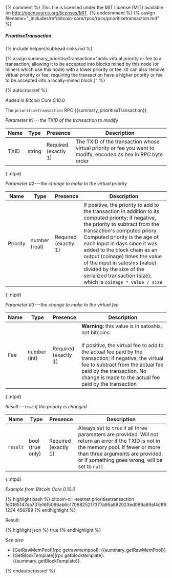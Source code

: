 {% comment %}
This file is licensed under the MIT License (MIT) available on
http://opensource.org/licenses/MIT.
{% endcomment %}
{% assign filename="_includes/ref/bitcoin-core/rpcs/rpcs/prioritisetransaction.md" %}

##### PrioritiseTransaction
{% include helpers/subhead-links.md %}

{% assign summary_prioritiseTransaction="adds virtual priority or fee to a transaction, allowing it to be accepted into blocks mined by this node (or miners which use this node) with a lower priority or fee. (It can also remove virtual priority or fee, requiring the transaction have a higher priority or fee to be accepted into a locally-mined block.)" %}

{% autocrossref %}

*Added in Bitcoin Core 0.10.0.*

The `prioritisetransaction` RPC {{summary_prioritiseTransaction}}

*Parameter #1---the TXID of the transaction to modify*

| Name               | Type            | Presence                    | Description
|--------------------|-----------------|-----------------------------|----------------
| TXID               | string          | Required<br>(exactly 1)     | The TXID of the transaction whose virtual priority or fee you want to modify, encoded as hex in RPC byte order
{:.ntpd}

*Parameter #2---the change to make to the virtual priority*

| Name               | Type              | Presence                    | Description
|--------------------|-------------------|-----------------------------|----------------
| Priority           | number (real)     | Required<br>(exactly 1)     | If positive, the priority to add to the transaction in addition to its computed priority; if negative, the priority to subtract from the transaction's computed priory.  Computed priority is the age of each input in days since it was added to the block chain as an output (coinage) times the value of the input in satoshis (value) divided by the size of the serialized transaction (size), which is `coinage * value / size`
{:.ntpd}

*Parameter #3---the change to make to the virtual fee*

| Name               | Type            | Presence                    | Description
|--------------------|-----------------|-----------------------------|----------------
| Fee                | number (int)    | Required<br>(exactly 1)     | **Warning:** this value is in satoshis, not bitcoins<br><br>If positive, the virtual fee to add to the actual fee paid by the transaction; if negative, the virtual fee to subtract from the actual fee paid by the transaction.  No change is made to the actual fee paid by the transaction
{:.ntpd}

*Result---`true` if the priority is changed*

| Name               | Type             | Presence                    | Description
|--------------------|------------------|-----------------------------|----------------
| `result`           | bool (true only) | Required<br>(exactly 1)     | Always set to `true` if all three parameters are provided.  Will not return an error if the TXID is not in the memory pool.  If fewer or more than three arguments are provided, or if something goes wrong, will be set to `null`
{:.ntpd}

*Example from Bitcoin Core 0.10.0*

{% highlight bash %}
bitcoin-cli -testnet prioritisetransaction \
    fe0165147da737e16f5096ab6c1709825217377a95a882023ed089a89af4cff9 \
    1234 456789
{% endhighlight %}

Result:

{% highlight json %}
true
{% endhighlight %}

*See also*

* [GetRawMemPool][rpc getrawmempool]: {{summary_getRawMemPool}}
* [GetBlockTemplate][rpc getblocktemplate]: {{summary_getBlockTemplate}}

{% endautocrossref %}
